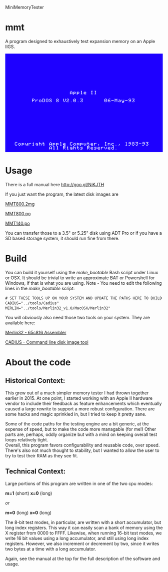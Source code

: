 MiniMemoryTester

# mmt
A program designed to exhaustively test expansion memory on an Apple IIGS.

![Boot up and running a quick test](docs/minimemorytester.gif "Boot up and running a quick test")

# Usage
There is a full manual here  http://goo.gl/NiKJTH

If you just want the program, the latest disk images are

   [MMT800.2mg](https://github.com/digarok/mmt/blob/master/MMT800.2mg "MMT800.2mg")
   
   [MMT800.po](https://github.com/digarok/mmt/blob/master/MMT800.po "MMT800.po")
   
   [MMT140.po](https://github.com/digarok/mmt/blob/master/MMT140.po "MMT140.po")

You can transfer those to a 3.5" or 5.25" disk using ADT Pro or if you have a SD based storage system, it should run fine from there.  

# Build
You can build it yourself using the *make_bootable* Bash script under Linux or OSX.  It should be trivial to write an approximate BAT or Powershell for Windows, if that is what you are using.  Note - You need to edit the following lines in the *make_bootable* script:

    # SET THESE TOOLS UP ON YOUR SYSTEM AND UPDATE THE PATHS HERE TO BUILD
    CADIUS="../tools/Cadius"
    MERLIN="../tools/Merlin32_v1.0/MacOSX/Merlin32"

You will obviously also need those two tools on your system.  They are available here:

[Merlin32 - 65c816 Assembler](http://brutaldeluxe.fr/products/crossdevtools/merlin/index.html "Merlin32 ")

[CADIUS - Command line disk image tool](http://brutaldeluxe.fr/products/crossdevtools/cadius/index.html "CADIUS")

# About the code
## Historical Context:

This grew out of a much simpler memory tester I had thrown together earlier in 2015.  At one point, I started working with an Apple II hardware vendor to include their feedback as feature enhancements which eventually caused a large rewrite to support a more robust configuration.  There are some hacks and magic sprinkled in, but I tried to keep it pretty sane.  

Some of the code paths for the testing engine are a bit generic, at the expense of speed, but to make the code more managable (for me!)  Other parts are, perhaps, oddly organize but with a mind on keeping overall test loops relatively tight.  
Overall, this program favors configurability and reusable code, over speed.  There's also not much thought to stability, but I wanted to allow the user to try to test their RAM as they see fit.


## Technical Context:

Large portions of this program are written in one of the two cpu modes:

 **m=1** (short) **x=0** (long)

 _or_

 **m=0** (long) **x=0** (long)
 
The 8-bit test modes, in particular, are written with a short accumulator, but long index registers.  This way it can easily scan a bank of memory using the X register from 0000 to FFFF.  Likewise, when running 16-bit test modes, we write 16 bit values using a long accumulator, and still using long index registers.  However, we also increment or decrement by two, since it writes two bytes at a time with a long accumulator.



Again, see the manual at the top for the full description of the software and usage.  





